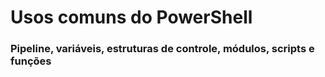 # Usos comuns do PowerShell

### Pipeline, variáveis, estruturas de controle, módulos, scripts e funções

### 